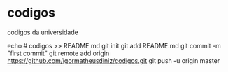 # codigos
codigos da universidade

echo # codigos >> README.md
git init
git add README.md
git commit -m "first commit"
git remote add origin https://github.com/igormatheusdiniz/codigos.git
git push -u origin master
